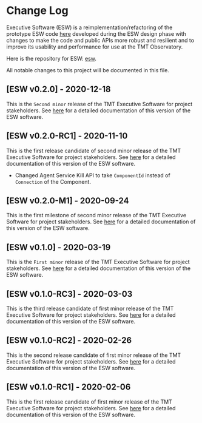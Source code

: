 # Change Log

Executive Software (ESW) is a reimplementation/refactoring of the prototype ESW code [here](https://github.com/tmtsoftware/esw-prototype)
developed during the ESW design phase with changes to make the code and public APIs
more robust and resilient and to improve its usability and performance for use at the
TMT Observatory.

Here is the repository for ESW: [esw](https://github.com/tmtsoftware/esw).

All notable changes to this project will be documented in this file.

## [ESW v0.2.0] - 2020-12-18

This is the `Second minor` release of the TMT Executive Software for project stakeholders.
See [here](https://tmtsoftware.github.io/esw/0.2.0/) for a detailed documentation of this version of the ESW software.

## [ESW v0.2.0-RC1] - 2020-11-10

This is the first release candidate of second minor release of the TMT Executive Software for project stakeholders.
See [here](https://tmtsoftware.github.io/esw/0.2.0-RC1/) for a detailed documentation of this version of the ESW software.

- Changed Agent Service Kill API to take `ComponentId` instead of `Connection` of the Component.

## [ESW v0.2.0-M1] - 2020-09-24

This is the first milestone of second minor release of the TMT Executive Software for project stakeholders.
See [here](https://tmtsoftware.github.io/esw/0.2.0-M1/) for a detailed documentation of this version of the ESW software.

## [ESW v0.1.0] - 2020-03-19

This is the `First minor` release of the TMT Executive Software for project stakeholders.
See [here](https://tmtsoftware.github.io/esw/0.1.0/) for a detailed documentation of this version of the ESW software.

## [ESW v0.1.0-RC3] - 2020-03-03

This is the third release candidate of first minor release of the TMT Executive Software for project stakeholders.
See [here](https://tmtsoftware.github.io/esw/0.1.0-RC3/) for a detailed documentation of this version of the ESW software.

## [ESW v0.1.0-RC2] - 2020-02-26

This is the second release candidate of first minor release of the TMT Executive Software for project stakeholders.
See [here](https://tmtsoftware.github.io/esw/0.1.0-RC2/) for a detailed documentation of this version of the ESW software.

## [ESW v0.1.0-RC1] - 2020-02-06

This is the first release candidate of first minor release of the TMT Executive Software for project stakeholders.
See [here](https://tmtsoftware.github.io/esw/0.1.0-RC1/) for a detailed documentation of this version of the ESW software.
